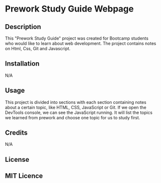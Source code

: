 # Prework Study Guide Webpage

## Description

This "Prework Study Guide" project was created for Bootcamp students who would like to learn about web development. The project contains notes on Html, Css, Git and Javascript.



## Installation

N/A

## Usage


This project is divided into sections with each section containing notes about a certain topic, like HTML, CSS, JavaScript or Git. If we open the DevTools console, we can see the JavaScript running. It will list the topics we learned from prework and choose one topic for us to study first. 

## Credits

N/A

## License

MIT Licence
---



